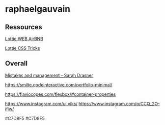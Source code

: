 # raphaelgauvain

## Ressources
[Lottie WEB AirBNB](https://airbnb.io/lottie)

[Lottie CSS Tricks](https://css-tricks.com/animating-with-lottie/)

## Overall
[Mistakes and management - Sarah Drasner](https://css-tricks.com/mistakes-ive-made-as-an-engineering-manager/)

https://smilte.qodeinteractive.com/portfolio-minimal/

https://flaviocopes.com/flexbox/#container-properties

https://www.instagram.com/ui.viks/
https://www.instagram.com/p/CCQ_2O-ifiw/

#C7D8F5
#C7D8F5